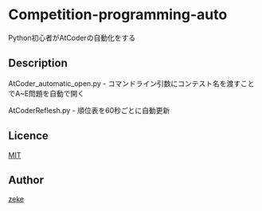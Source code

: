 Competition-programming-auto
====

Python初心者がAtCoderの自動化をする

## Description

AtCoder_automatic_open.py - コマンドライン引数にコンテスト名を渡すことでA~E問題を自動で開く

AtCoderReflesh.py - 順位表を60秒ごとに自動更新

## Licence

[MIT](https://github.com/zeke/tool/blob/master/LICENCE)

## Author

[zeke](https://github.com/zeke)
